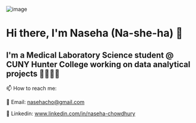 ![image](https://user-images.githubusercontent.com/76460422/231530284-a9a5d0b5-cad1-46ef-a823-e402b0a4b0a0.png)
# Hi there, I'm Naseha (Na-she-ha) 👋
## I'm a Medical Laboratory Science student @ CUNY Hunter College working on data analytical projects 👩‍🔬👩‍💻
📫 How to reach me: 

📨 Email: nasehacho@gmail.com

👥 Linkedin: www.linkedin.com/in/naseha-chowdhury
<!--
**nasehacho/nasehacho** is a ✨ _special_ ✨ repository because its `README.md` (this file) appears on your GitHub profile.

Here are some ideas to get you started:

- 🔭 I’m currently working on ...
- 🌱 I’m currently learning ...
- 👯 I’m looking to collaborate on ...
- 🤔 I’m looking for help with ...
- 💬 Ask me about ...
- 📫 How to reach me: ...
- 😄 Pronouns: ...
- ⚡ Fun fact: ...
-->
